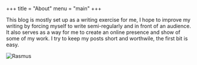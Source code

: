 +++
title = "About"
menu = "main"
+++

This blog is mostly set up as a writing exercise for me, I hope to improve my writing by forcing myself to write semi-regularly and in front of an audience. It also serves as a way for me to create an online presence and show of some of my work. I try to keep my posts short and worthwile, the first bit is easy.

![Rasmus](/rasmus.png)

